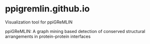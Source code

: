 # ppigremlin.github.io
Visualization tool for ppiGReMLIN

ppiGReMLIN: A graph mining based detection of conserved structural arrangements in protein-protein interfaces
